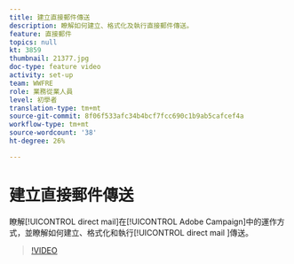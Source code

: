 ```yaml
---
title: 建立直接郵件傳送
description: 瞭解如何建立、格式化及執行直接郵件傳送。
feature: 直接郵件
topics: null
kt: 3859
thumbnail: 21377.jpg
doc-type: feature video
activity: set-up
team: WWFRE
role: 業務從業人員
level: 初學者
translation-type: tm+mt
source-git-commit: 8f06f533afc34b4bcf7fcc690c1b9ab5cafcef4a
workflow-type: tm+mt
source-wordcount: '38'
ht-degree: 26%

---
```



# 建立直接郵件傳送

瞭解[!UICONTROL direct mail]在[!UICONTROL Adobe Campaign]中的運作方式，並瞭解如何建立、格式化和執行[!UICONTROL direct mail ]傳送。

>[!VIDEO](https://video.tv.adobe.com/v/21377?quality=12)
